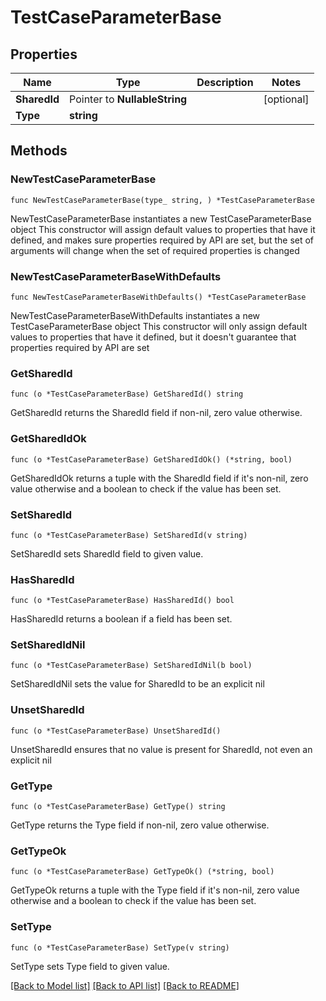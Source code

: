 # TestCaseParameterBase

## Properties

Name | Type | Description | Notes
------------ | ------------- | ------------- | -------------
**SharedId** | Pointer to **NullableString** |  | [optional] 
**Type** | **string** |  | 

## Methods

### NewTestCaseParameterBase

`func NewTestCaseParameterBase(type_ string, ) *TestCaseParameterBase`

NewTestCaseParameterBase instantiates a new TestCaseParameterBase object
This constructor will assign default values to properties that have it defined,
and makes sure properties required by API are set, but the set of arguments
will change when the set of required properties is changed

### NewTestCaseParameterBaseWithDefaults

`func NewTestCaseParameterBaseWithDefaults() *TestCaseParameterBase`

NewTestCaseParameterBaseWithDefaults instantiates a new TestCaseParameterBase object
This constructor will only assign default values to properties that have it defined,
but it doesn't guarantee that properties required by API are set

### GetSharedId

`func (o *TestCaseParameterBase) GetSharedId() string`

GetSharedId returns the SharedId field if non-nil, zero value otherwise.

### GetSharedIdOk

`func (o *TestCaseParameterBase) GetSharedIdOk() (*string, bool)`

GetSharedIdOk returns a tuple with the SharedId field if it's non-nil, zero value otherwise
and a boolean to check if the value has been set.

### SetSharedId

`func (o *TestCaseParameterBase) SetSharedId(v string)`

SetSharedId sets SharedId field to given value.

### HasSharedId

`func (o *TestCaseParameterBase) HasSharedId() bool`

HasSharedId returns a boolean if a field has been set.

### SetSharedIdNil

`func (o *TestCaseParameterBase) SetSharedIdNil(b bool)`

 SetSharedIdNil sets the value for SharedId to be an explicit nil

### UnsetSharedId
`func (o *TestCaseParameterBase) UnsetSharedId()`

UnsetSharedId ensures that no value is present for SharedId, not even an explicit nil
### GetType

`func (o *TestCaseParameterBase) GetType() string`

GetType returns the Type field if non-nil, zero value otherwise.

### GetTypeOk

`func (o *TestCaseParameterBase) GetTypeOk() (*string, bool)`

GetTypeOk returns a tuple with the Type field if it's non-nil, zero value otherwise
and a boolean to check if the value has been set.

### SetType

`func (o *TestCaseParameterBase) SetType(v string)`

SetType sets Type field to given value.



[[Back to Model list]](../README.md#documentation-for-models) [[Back to API list]](../README.md#documentation-for-api-endpoints) [[Back to README]](../README.md)


